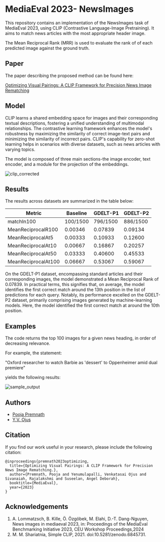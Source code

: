 
# MediaEval 2023- NewsImages

This repository contains an implementation of the NewsImages task of MediaEval 2023, using CLIP (Contrastive Language-Image Pretraining). It aims to match news articles with the most appropriate header image.


The Mean Reciprocal Rank (MRR) is used to evaluate the rank of of each predicted image against the ground truth.


## Paper
The paper describing the proposed method can be found here:

[Optimizing Visual Pairings: A CLIP Framework for Precision News Image Rematching](https://ceur-ws.org/Vol-3658/paper20.pdf)

## Model

 CLIP learns a shared embedding space for images and their corresponding textual descriptions, fostering a unified understanding of multimodal relationships. The contrastive learning framework enhances the model's robustness by maximizing the similarity of correct image-text pairs and minimizing the similarity of incorrect pairs. CLIP's capability for zero-shot learning helps in scenarios with diverse datasets, such as news articles with varying topics.


 The model is composed of three main sections-the image encoder, text encoder, and a module for the projection of the embeddings. 



 ![clip_corrected](https://github.com/PoojaPremnath2003/MediaEval_NewsImages/assets/88699435/597e4109-1a2c-4bc0-a6a1-259cfaf51bad)




## Results

The results across datasets are summarized in the table below:


| Metric              	| Baseline 	| GDELT-P1 	| GDELT-P2 	|
|---------------------	|----------	|----------	|----------	|
| matchIn100          	| 100/1500 	| 796/1500 	| 886/1500 	|
| MeanReciprocalR100  	| 0.00346  	| 0.07839  	| 0.09134  	|
| MeanReciprocalAt5   	| 0.00333  	| 0.10933  	| 0.12600  	|
| MeanReciprocalAt10  	| 0.00667  	| 0.16867  	| 0.20257  	|
| MeanReciprocalAt50  	| 0.03333  	| 0.40600  	| 0.45533  	|
| MeanReciprocalAt100 	| 0.06667  	| 0.53067  	| 0.59067  	|




On the GDELT-P1 dataset, encompassing standard articles and their corresponding images, the model demonstrated a Mean Reciprocal Rank of 0.07839. In practical terms, this signifies that, on average, the model identifies the first correct match around the 13th position in the list of predictions for each query. Notably, its performance excelled on the GDELT-P2 dataset, primarily comprising images generated by machine-learning models. Here, the model identified the first correct match at around the 10th position.


## Examples

The code returns the top 100 images for a given news heading, in order of decreasing relevance. 

For example, the statement:



"Oxford researcher to watch Barbie as 'dessert' to Oppenheimer amid dual premiere"

yields the following results:



![sample_output](https://github.com/PoojaPremnath2003/MediaEval_NewsImages/assets/88699435/8385558d-c7e7-4110-8b6e-882368a26b9f)


## Authors

- [Pooja Premnath](https://github.com/PoojaPremnath2003)
- [Y.V. Ojus](https://github.com/Ojus999)


## Citation
If you find our work useful in your research, please include the following citation:



```
@inproceedings{premnath2023optimizing,
  title={Optimizing Visual Pairings: A CLIP Framework for Precision News Image Rematching.},
  author={Premnath, Pooja and Yenumulapalli, Venkatasai Ojus and Sivanaiah, Rajalakshmi and Suseelan, Angel Deborah},
  booktitle={MediaEval},
  year={2023}
}
```


## Acknowledgements


1. A. Lommatzsch, B. Kille, Ö. Özgöbek, M. Elahi, D.-T. Dang-Nguyen, News images in mediaeval 2023, in: Proceedings of the MediaEval Benchmarking Initiative 2023, CEU Workshop Proceedings,2024
2. M. M. Shariatnia, Simple CLIP, 2021. doi:10.5281/zenodo.6845731.







